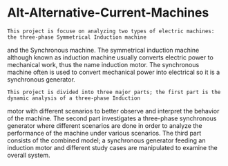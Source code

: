 Alt-Alternative-Current-Machines
================================
	This project is focuse on analyzing two types of electric machines: the three-phase Symmetrical Induction machine
and the Synchronous machine. The symmetrical induction machine although known as induction machine usually 
converts electric power to mechanical work, thus the name induction motor. The synchronous machine often is used 
to convert mechanical power into electrical so it is a synchronous generator.

	This project is divided into three major parts; the first part is the dynamic analysis of a three-phase Induction 
motor with different scenarios to better observe and interpret the behavior of the machine. The second part investigates
a three-phase synchronous generator where different scenarios are done in order to analyze the performance of the machine 
under various scenarios. The third part consists of the combined model; a synchronous generator feeding an induction motor and different study cases are manipulated to examine the overall system.

